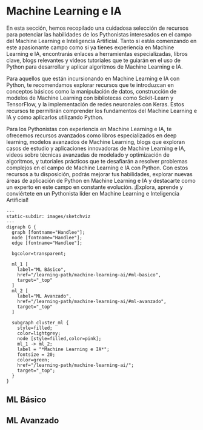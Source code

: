 # Machine Learning e IA

En esta sección, hemos recopilado una cuidadosa selección de recursos para
potenciar las habilidades de los Pythonistas interesados en el campo del Machine
Learning e Inteligencia Artificial. Tanto si estás comenzando en este
apasionante campo como si ya tienes experiencia en Machine Learning e IA,
encontrarás enlaces a herramientas especializadas, libros clave, blogs
relevantes y videos tutoriales que te guiarán en el uso de Python para
desarrollar y aplicar algoritmos de Machine Learning e IA.

Para aquellos que están incursionando en Machine Learning e IA con Python, te
recomendamos explorar recursos que te introduzcan en conceptos básicos como la
manipulación de datos, construcción de modelos de Machine Learning con
bibliotecas como Scikit-Learn y TensorFlow, y la implementación de redes
neuronales con Keras. Estos recursos te permitirán comprender los fundamentos
del Machine Learning e IA y cómo aplicarlos utilizando Python.

Para los Pythonistas con experiencia en Machine Learning e IA, te ofrecemos
recursos avanzados como libros especializados en deep learning, modelos
avanzados de Machine Learning, blogs que exploran casos de estudio y
aplicaciones innovadoras de Machine Learning e IA, videos sobre técnicas
avanzadas de modelado y optimización de algoritmos, y tutoriales prácticos que
te desafiarán a resolver problemas complejos en el campo de Machine Learning e
IA con Python. Con estos recursos a tu disposición, podrás mejorar tus
habilidades, explorar nuevas áreas de aplicación de Python en Machine Learning e
IA y destacarte como un experto en este campo en constante evolución. ¡Explora,
aprende y conviértete en un Pythonista líder en Machine Learning e Inteligencia
Artificial!

```{sketchviz}
---
static-subdir: images/sketchviz
---
digraph G {
  graph [fontname="Handlee"];
  node [fontname="Handlee"];
  edge [fontname="Handlee"];

  bgcolor=transparent;
  
  ml_1 [
    label="ML Básico",
    href="/learning-path/machine-learning-ai/#ml-basico", 
    target="_top"
  ]
  ml_2 [
    label="ML Avanzado",
    href="/learning-path/machine-learning-ai/#ml-avanzado", 
    target="_top"
  ]
  
  subgraph cluster_ml {
    style=filled;
    color=lightgrey;
    node [style=filled,color=pink];
    ml_1 -> ml_2;
    label = "*Machine Learning e IA*";
    fontsize = 20;
    color=green;
    href="/learning-path/machine-learning-ai/";
    target="_top";
  }
}
```

## ML Básico


## ML Avanzado
